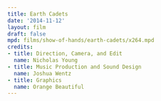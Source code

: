 ```yaml
---
title: Earth Cadets 
date: '2014-11-12'
layout: film
draft: false
mpd: films/show-of-hands/earth-cadets/x264.mpd
credits:
- title: Direction, Camera, and Edit
  name: Nicholas Young
- title: Music Production and Sound Design
  name: Joshua Wentz
- title: Graphics
  name: Orange Beautiful
---
```

